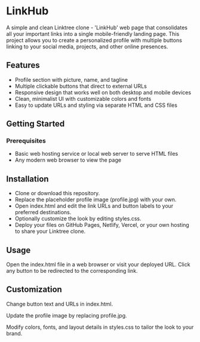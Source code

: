 # LinkHub
A simple and clean Linktree clone - 'LinkHub' web page that consolidates all your important links into a single mobile-friendly landing page. This project allows you to create a personalized profile with multiple buttons linking to your social media, projects, and other online presences.

## Features
  - Profile section with picture, name, and tagline
  - Multiple clickable buttons that direct to external URLs
  - Responsive design that works well on both desktop and mobile devices
  - Clean, minimalist UI with customizable colors and fonts
  - Easy to update URLs and styling via separate HTML and CSS files

## Getting Started
### Prerequisites
  - Basic web hosting service or local web server to serve HTML files
  - Any modern web browser to view the page

## Installation
 - Clone or download this repository.
 - Replace the placeholder profile image (profile.jpg) with your own.
 - Open index.html and edit the link URLs and button labels to your preferred destinations.
 - Optionally customize the look by editing styles.css.
 - Deploy your files on GitHub Pages, Netlify, Vercel, or your own hosting to share your Linktree clone.

## Usage
Open the index.html file in a web browser or visit your deployed URL. Click any button to be redirected to the corresponding link.

## Customization
Change button text and URLs in index.html.

Update the profile image by replacing profile.jpg.

Modify colors, fonts, and layout details in styles.css to tailor the look to your brand.
